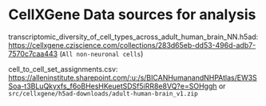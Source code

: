 # CellXGene Data sources for analysis

transcriptomic_diversity_of_cell_types_across_adult_human_brain_NN.h5ad: https://cellxgene.cziscience.com/collections/283d65eb-dd53-496d-adb7-7570c7caa443 (`All non-neuronal cells`)

cell_to_cell_set_assignments.csv: https://alleninstitute.sharepoint.com/:u:/s/BICANHumanandNHPAtlas/EW3SSoa-t3BLuQkyxfs_f6oBHesHKeuetSDSf5iRR8e8VQ?e=SOHggh or `src/cellxgene/h5ad-downloads/adult-human-brain_v1.zip`